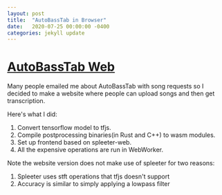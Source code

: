 ```yaml
---
layout: post
title:  "AutoBassTab in Browser"
date:   2020-07-25 00:00:00 -0400
categories: jekyll update
---
```


# [AutoBassTab Web](http://bass.pickitup247.com)

Many people emailed me about AutoBassTab with song requests so I decided to make a website where people can upload songs and then get transcription.

Here's what I did:

1. Convert tensorflow model to tfjs.
2. Compile postprocessing binaries(in Rust and C++) to wasm modules.
3. Set up frontend based on spleeter-web.
4. All the expensive operations are run in WebWorker.

Note the website version does not make use of spleeter for two reasons:

1. Spleeter uses stft operations that tfjs doesn't support
2. Accuracy is similar to simply applying a lowpass filter
